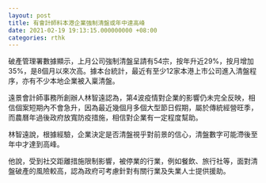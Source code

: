 ```yaml
---
layout: post
title: 有會計師料本港企業強制清盤或年中達高峰
date: 2021-02-19 19:13:15.000000000 +08:00
categories: rthk
---
```


破產管理署數據顯示，上月公司強制清盤呈請有54宗，按年升近29%，按月增加35%，是8個月以來次高。據本台統計，最近有至少12家本港上市公司進入清盤程序，亦有不少本地企業被入稟清盤。

遠景會計師事務所創辦人林智遠認為，第4波疫情對企業的影響仍未完全反映，相信個案短期內不會急升，因為最近幾個月多個大型節日假期，屬於傳統經營旺季，而農曆年過後政府放寬防疫措施，相信對企業有一定程度幫助。

林智遠說，根據經驗，企業決定是否清盤視乎對前景的信心，清盤數字可能滯後至年中才達到高峰。

他說，受到社交距離措施限制影響，被停業的行業，例如餐飲、旅行社等，面對清盤破產的風險較高，認為政府可考慮針對有關行業及失業人士提供援助。
